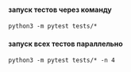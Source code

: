 #### запуск тестов через команду

`python3 -m pytest tests/*`

#### запуск всех тестов параллельно

`python3 -m pytest tests/* -n 4`